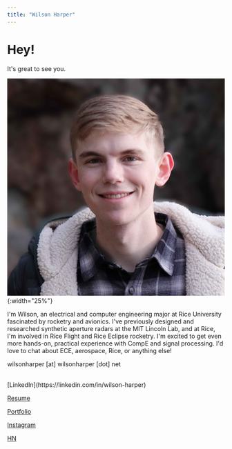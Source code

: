 ```yaml
---
title: "Wilson Harper"
---
```



# Hey!
It's great to see you. 

![Alt text](assets/picture.jpg){:width="25%"}


I'm Wilson, an electrical and computer engineering major at Rice University fascinated by rocketry and avionics. I've previously designed and researched synthetic aperture radars at the MIT Lincoln Lab, and at Rice, I'm involved in Rice Flight and Rice Eclipse rocketry. I'm excited to get even more hands-on, practical experience with CompE and signal processing. I'd love to chat about ECE, aerospace, Rice, or anything else!



<!-- put this where you want the email to appear -->
<div id="email" data-user="hey" data-domain="wilsonharper.net"></div>

<noscript>wilsonharper [at] wilsonharper [dot] net</noscript>

<script>
document.addEventListener('DOMContentLoaded', function () {
  var el = document.getElementById('email');
  if (!el) return;
  var user = el.dataset.user || '';
  var domain = el.dataset.domain || '';
  var address = user + '@' + domain;

  // clickable mailto link
  var a = document.createElement('a');
  a.href = 'mailto:' + address;
  a.textContent = address;
  el.appendChild(a);
});
</script>
<br>
[LinkedIn](https://linkedin.com/in/wilson-harper)

[Resume](resume.md)

[Portfolio](portfolio.md)

[Instagram](https://www.instagram.com/wils.harp/)

[HN](https://news.ycombinator.com/user?id=WilsonHarper)
